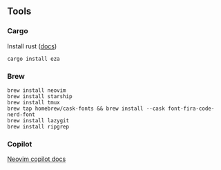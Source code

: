 ## Tools

### Cargo
Install rust ([docs](https://www.rust-lang.org/tools/install))
```shell
cargo install eza
```

### Brew
```shell
brew install neovim
brew install starship
brew install tmux
brew tap homebrew/cask-fonts && brew install --cask font-fira-code-nerd-font
brew install lazygit
brew install ripgrep
```

### Copilot
[Neovim copilot docs](https://github.com/github/copilot.vim?tab=readme-ov-file#getting-started)
